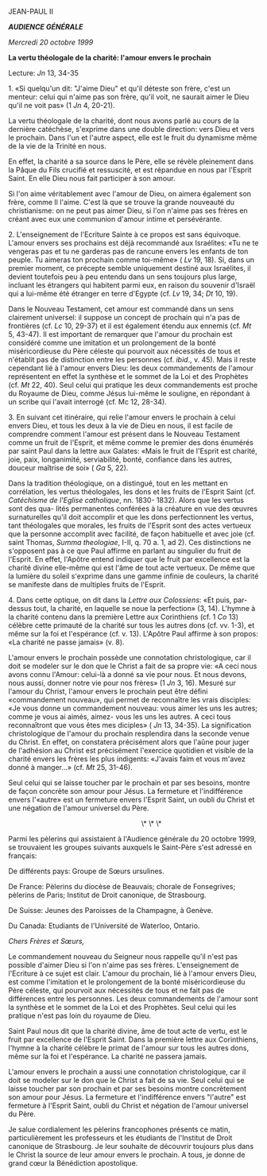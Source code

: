JEAN-PAUL II

***AUDIENCE GÉNÉRALE***

*Mercredi 20 octobre 1999*

**La vertu théologale de la charité: l'amour envers le prochain**

Lecture: *Jn* 13, 34-35

1\. «Si quelqu'un dit: "J'aime Dieu" et qu'il déteste son frère, c'est un menteur: celui qui n'aime pas son frère, qu'il voit, ne saurait aimer le Dieu qu'il ne voit pas» (1 *Jn* 4, 20-21).

La vertu théologale de la charité, dont nous avons parlé au cours de la dernière catéchèse, s'exprime dans une double direction: vers Dieu et vers le prochain. Dans l'un et l'autre aspect, elle est le fruit du dynamisme même de la vie de la Trinité en nous.

En effet, la charité a sa source dans le Père, elle se révèle pleinement dans la Pâque du Fils crucifié et ressuscité, et est répandue en nous par l'Esprit Saint. En elle Dieu nous fait participer à son amour.

Si l'on aime véritablement avec l'amour de Dieu, on aimera également son frère, comme Il l'aime. C'est là que se trouve la grande nouveauté du christianisme: on ne peut pas aimer Dieu, si l'on n'aime pas ses frères en créant avec eux une communion d'amour intime et persévérante.

2\. L'enseignement de l'Ecriture Sainte à ce propos est sans équivoque. L'amour envers ses prochains est déjà recommandé aux Israélites: «Tu ne te vengeras pas et tu ne garderas pas de rancune envers les enfants de ton peuple. Tu aimeras ton prochain comme toi-même» ( *Lv* 19, 18). Si, dans un premier moment, ce précepte semble uniquement destiné aux Israélites, il devient toutefois peu à peu entendu dans un sens toujours plus large, incluant les étrangers qui habitent parmi eux, en raison du souvenir d'Israël qui a lui-même été étranger en terre d'Egypte (cf. *Lv* 19, 34; *Dt* 10, 19).

Dans le Nouveau Testament, cet amour est commandé dans un sens clairement universel: il suppose un concept de prochain qui n'a pas de frontières (cf. *Lc* 10, 29-37) et il est également étendu aux ennemis (cf. *Mt* 5, 43-47). Il est important de remarquer que l'amour du prochain est considéré comme une imitation et un prolongement de la bonté miséricordieuse du Père céleste qui pourvoit aux nécessités de tous et n'établit pas de distinction entre les personnes (cf. *ibid*., v. 45). Mais il reste cependant lié à l'amour envers Dieu: les deux commandements de l'amour représentent en effet la synthèse et le sommet de la Loi et des Prophètes (cf. *Mt* 22, 40). Seul celui qui pratique les deux commandements est proche du Royaume de Dieu, comme Jésus lui-même le souligne, en répondant à un scribe qui l'avait interrogé (cf. Mc 12, 28-34).

3\. En suivant cet itinéraire, qui relie l'amour envers le prochain à celui envers Dieu, et tous les deux à la vie de Dieu en nous, il est facile de comprendre comment l'amour est présent dans le Nouveau Testament comme un fruit de l'Esprit, et même comme le premier des dons énumérés par saint Paul dans la lettre aux Galates: «Mais le fruit de l'Esprit est charité, joie, paix, longanimité, serviabilité, bonté, confiance dans les autres, douceur maîtrise de soi» ( *Ga* 5, 22).

Dans la tradition théologique, on a distingué, tout en les mettant en corrélation, les vertus théologales, les dons et les fruits de l'Esprit Saint (cf. *Catéchisme de l'Eglise catholique*, nn. 1830- 1832). Alors que les vertus sont des qua- lités permanentes conférées à la créature en vue des œuvres surnaturelles qu'il doit accomplir et que les dons perfectionnent les vertus, tant théologales que morales, les fruits de l'Esprit sont des actes vertueux que la personne accomplit avec facilité, de façon habituelle et avec joie (cf. saint Thomas, *Summa theologiae*, I-II, q. 70 a. 1, ad 2). Ces distinctions ne s'opposent pas à ce que Paul affirme en parlant au singulier du fruit de l'Esprit. En effet, l'Apôtre entend indiquer que le fruit par excellence est la charité divine elle-même qui est l'âme de tout acte vertueux. De même que la lumière du soleil s'exprime dans une gamme infinie de couleurs, la charité se manifeste dans de multiples fruits de l'Esprit.

4\. Dans cette optique, on dit dans la *Lettre aux Colossiens*: «Et puis, par-dessus tout, la charité, en laquelle se noue la perfection» (3, 14). L'hymne à la charité contenu dans la première Lettre aux Corinthiens (cf. 1 *Co* 13) célèbre cette primauté de la charité sur tous les autres dons (cf. vv. 1-3), et même sur la foi et l'espérance (cf. v. 13). L'Apôtre Paul affirme à son propos: «La charité ne passe jamais» (v. 8).

L'amour envers le prochain possède une connotation christologique, car il doit se modeler sur le don que le Christ a fait de sa propre vie: «A ceci nous avons connu l'Amour: celui-là a donné sa vie pour nous. Et nous devons, nous aussi, donner notre vie pour nos frères» (1 *Jn* 3, 16). Mesuré sur l'amour du Christ, l'amour envers le prochain peut être défini «commandement nouveau», qui permet de reconnaître les vrais disciples: «Je vous donne un commandement nouveau: vous aimer les uns les autres; comme je vous ai aimés, aimez- vous les uns les autres. A ceci tous reconnaîtront que vous êtes mes diciples» ( *Jn* 13, 34-35). La signification christologique de l'amour du prochain resplendira dans la seconde venue du Christ. En effet, on constatera précisément alors que l'aûne pour juger de l'adhésion au Christ est précisément l'exercice quotidien et visible de la charité envers les frères les plus indigents: «J'avais faim et vous m'avez donné à manger...» (cf. *Mt* 25, 31-46).

Seul celui qui se laisse toucher par le prochain et par ses besoins, montre de façon concrète son amour pour Jésus. La fermeture et l'indifférence envers l'«autre» est un fermeture envers l'Esprit Saint, un oubli du Christ et une négation de l'amour universel du Père.

                                                                    \\* \\* \\*

Parmi les pèlerins qui assistaient à l'Audience générale du 20 octobre 1999, se trouvaient les groupes suivants auxquels le Saint-Père s'est adressé en français:

De différents pays: Groupe de Sœurs ursulines.

De France: Pèlerins du diocèse de Beauvais; chorale de Fonsegrives; pèlerins de Paris; Institut de Droit canonique, de Strasbourg.

De Suisse: Jeunes des Paroisses de la Champagne, à Genève.

Du Canada: Etudiants de l'Université de Waterloo, Ontario.

*Chers Frères et Sœurs,*

Le commandement nouveau du Seigneur nous rappelle qu'il n'est pas possible d'aimer Dieu si l'on n'aime pas ses frères. L'enseignement de l'Ecriture à ce sujet est clair. L'amour du prochain, lié à l'amour envers Dieu, est comme l'imitation et le prolongement de la bonté miséricordieuse du Père céleste, qui pourvoit aux nécessités de tous et ne fait pas de différences entre les personnes. Les deux commandements de l'amour sont la synthèse et le sommet de la Loi et des Prophètes. Seul celui qui les pratique n'est pas loin du royaume de Dieu.

Saint Paul nous dit que la charité divine, âme de tout acte de vertu, est le fruit par excellence de l'Esprit Saint. Dans la première lettre aux Corinthiens, l'hymne à la charité célèbre le primat de l'amour sur tous les autres dons, même sur la foi et l'espérance. La charité ne passera jamais.

L'amour envers le prochain a aussi une connotation christologique, car il doit se modeler sur le don que le Christ a fait de sa vie. Seul celui qui se laisse toucher par son prochain et par ses besoins montre concrètement son amour pour Jésus. La fermeture et l'indifférence envers "l'autre" est fermeture à l'Esprit Saint, oubli du Christ et négation de l'amour universel du Père.

Je salue cordialement les pèlerins francophones présents ce matin, particulièrement les professeurs et les étudiants de l'Institut de Droit canonique de Strasbourg. Je leur souhaite de découvrir toujours plus dans le Christ la source de leur amour envers le prochain. A tous, je donne de grand cœur la Bénédiction apostolique.